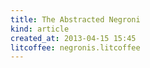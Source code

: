 ```yaml
---
title: The Abstracted Negroni
kind: article
created_at: 2013-04-15 15:45
litcoffee: negronis.litcoffee
---
```


